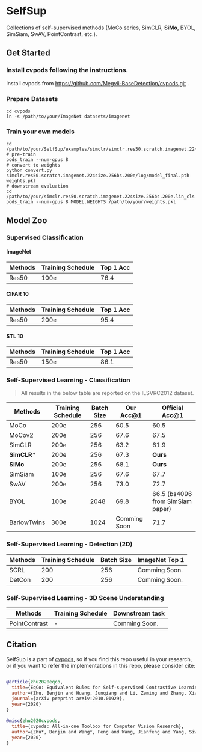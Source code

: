 # SelfSup

Collections of self-supervised methods (MoCo series, SimCLR, **SiMo**, BYOL, SimSiam, SwAV, PointContrast, etc.). 


## Get Started

### Install cvpods following the instructions.

Install cvpods from https://github.com/Megvii-BaseDetection/cvpods.git .

### Prepare Datasets

```shell
cd cvpods
ln -s /path/to/your/ImageNet datasets/imagenet
```

### Train your own models

```
cd /path/to/your/SelfSup/examples/simclr/simclr.res50.scratch.imagenet.224size.256bs.200e
# pre-train
pods_train --num-gpus 8
# convert to weights
python convert.py simclr.res50.scratch.imagenet.224size.256bs.200e/log/model_final.pth weights.pkl
# downstream evaluation
cd /path/to/your/simclr.res50.scratch.imagenet.224size.256bs.200e.lin_cls
pods_train --num-gpus 8 MODEL.WEIGHTS /path/to/your/weights.pkl

```

## Model Zoo

### Supervised Classification 

#### ImageNet
| Methods | Training Schedule | Top 1  Acc |
| ------- | ------ | ------------------ |
| Res50   | 100e    | 76.4               |

#### CIFAR 10
| Methods | Training Schedule | Top 1  Acc |
| ------- | ------ | ------------------ |
| Res50   | 200e    | 95.4              |

#### STL 10
| Methods | Training Schedule | Top 1  Acc |
| ------- | ------ | ------------------ |
| Res50   | 150e    | 86.1              |


### Self-Supervised Learning - Classification

> All results in the below table are reported on the ILSVRC2012 dataset.

| Methods       | Training Schedule | Batch Size | Our Acc@1 | Official Acc@1 |
| -------       | ------            | ---------- | --------- | -------------- |
| MoCo          | 200e              |     256    | 60.5      | 60.5           |
| MoCov2        | 200e              |     256    | 67.6      | 67.5           |
| SimCLR        | 200e              |     256    | 63.2      | 61.9           |
| **SimCLR***       | 200e              |     256    | 67.3      | **Ours**           |
| **SiMo**          | 200e              |     256    | 68.1      | **Ours**           |
| SimSiam       | 100e              |     256    | 67.6      | 67.7           |
| SwAV          | 200e              |     256    | 73.0      | 72.7           |
| BYOL          | 100e              |     2048   | 69.8      | 66.5 (bs4096 from SimSiam paper) |
| BarlowTwins   | 300e              |     1024   | Comming Soon| 71.7         |

### Self-Supervised Learning - Detection (2D)

| Methods | Training Schedule | Batch Size | ImageNet Top 1 |
| ------- | ------ | ---------- | ------------------ |
| SCRL    | 200    |     256    | Comming Soon.      | 
| DetCon    | 200    |     256    | Comming Soon.      |

### Self-Supervised Learning - 3D Scene Understanding

| Methods       | Training Schedule | Downstream task |
| ------------- | ----- | --------------- |
| PointContrast | -     | Comming Soon.   |


## Citation

SelfSup is a part of [cvpods](https://github.com/Megvii-BaseDetection/cvpods), so if you find this repo useful in your research, or if you want to refer the implementations in this repo, please consider cite:

```BibTeX

@article{zhu2020eqco,
  title={EqCo: Equivalent Rules for Self-supervised Contrastive Learning},
  author={Zhu, Benjin and Huang, Junqiang and Li, Zeming and Zhang, Xiangyu and Sun, Jian},
  journal={arXiv preprint arXiv:2010.01929},
  year={2020}
}

@misc{zhu2020cvpods,
  title={cvpods: All-in-one Toolbox for Computer Vision Research},
  author={Zhu*, Benjin and Wang*, Feng and Wang, Jianfeng and Yang, Siwei and Chen, Jianhu and Li, Zeming},
  year={2020}
}
```
